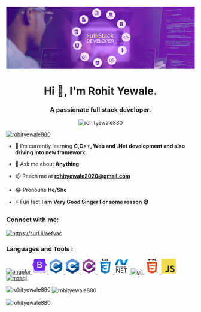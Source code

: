 ![Header](https://github.com/RohitYewale880/RohitYewale880/blob/main/Header.png?raw=true)
<h1 align="center">Hi 👋, I'm Rohit Yewale.</h1>
<h3 align="center">A passionate full stack developer.</h3>
<p align="center"> <img src="https://komarev.com/ghpvc/?username=rohityewale880&label=Profile%20views&color=0e75b6&style=flat" alt="rohityewale880" /> </p>
<p align="left"> <a href="https://github.com/ryo-ma/github-profile-trophy"><img src="https://github-profile-trophy.vercel.app/?username=rohityewale880" alt="rohityewale880" /></a> </p>


- 🌱 I’m currently learning **C,C++, Web and .Net development and also driving into new framework.**

- 💬 Ask me about **Anything**

- 📫 Reach me at **rohityewale2020@gmail.com**

-  😂 Pronouns **He/She**

- ⚡ Fun fact **I am Very Good Singer For some reason 😅**


<h3 align="left">Connect with me:</h3>
<p align="left">
<a href="https://linkedin.com/in/https://surl.li/aefyac" target="blank"><img align="center" src="https://raw.githubusercontent.com/rahuldkjain/github-profile-readme-generator/master/src/images/icons/Social/linked-in-alt.svg" alt="https://surl.li/aefyac" height="30" width="40" /></a>
</p>

<h3 align="left">Languages and Tools :</h3>
<p align="left"> <a href="https://angular.io" target="_blank" rel="noreferrer"> <img src="https://angular.io/assets/images/logos/angular/angular.svg" alt="angular" width="40" height="40"/> </a> <a href="https://getbootstrap.com" target="_blank" rel="noreferrer"> <img src="https://raw.githubusercontent.com/devicons/devicon/master/icons/bootstrap/bootstrap-plain-wordmark.svg" alt="bootstrap" width="40" height="40"/> </a> <a href="https://www.cprogramming.com/" target="_blank" rel="noreferrer"> <img src="https://raw.githubusercontent.com/devicons/devicon/master/icons/c/c-original.svg" alt="c" width="40" height="40"/> </a> <a href="https://www.w3schools.com/cpp/" target="_blank" rel="noreferrer"> <img src="https://raw.githubusercontent.com/devicons/devicon/master/icons/cplusplus/cplusplus-original.svg" alt="cplusplus" width="40" height="40"/> </a> <a href="https://www.w3schools.com/cs/" target="_blank" rel="noreferrer"> <img src="https://raw.githubusercontent.com/devicons/devicon/master/icons/csharp/csharp-original.svg" alt="csharp" width="40" height="40"/> </a> <a href="https://www.w3schools.com/css/" target="_blank" rel="noreferrer"> <img src="https://raw.githubusercontent.com/devicons/devicon/master/icons/css3/css3-original-wordmark.svg" alt="css3" width="40" height="40"/> </a> <a href="https://dotnet.microsoft.com/" target="_blank" rel="noreferrer"> <img src="https://raw.githubusercontent.com/devicons/devicon/master/icons/dot-net/dot-net-original-wordmark.svg" alt="dotnet" width="40" height="40"/> </a> <a href="https://git-scm.com/" target="_blank" rel="noreferrer"> <img src="https://www.vectorlogo.zone/logos/git-scm/git-scm-icon.svg" alt="git" width="40" height="40"/> </a> <a href="https://www.w3.org/html/" target="_blank" rel="noreferrer"> <img src="https://raw.githubusercontent.com/devicons/devicon/master/icons/html5/html5-original-wordmark.svg" alt="html5" width="40" height="40"/> </a> <a href="https://developer.mozilla.org/en-US/docs/Web/JavaScript" target="_blank" rel="noreferrer"> <img src="https://raw.githubusercontent.com/devicons/devicon/master/icons/javascript/javascript-original.svg" alt="javascript" width="40" height="40"/> </a> <a href="https://www.microsoft.com/en-us/sql-server" target="_blank" rel="noreferrer"> <img src="https://www.svgrepo.com/show/303229/microsoft-sql-server-logo.svg" alt="mssql" width="40" height="40"/> </a> </p>

<p><img align="left" src="https://github-readme-stats.vercel.app/api/top-langs?username=rohityewale880&show_icons=true&locale=en&layout=compact" alt="rohityewale880" /></p>

<p>&nbsp;<img align="center" src="https://github-readme-stats.vercel.app/api?username=rohityewale880&show_icons=true&locale=en" alt="rohityewale880" /></p>

<p><img align="center" src="https://github-readme-streak-stats.herokuapp.com/?user=rohityewale880&" alt="rohityewale880" /></p>

